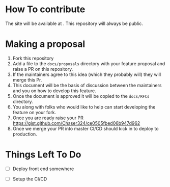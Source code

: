 # How To contribute

The site will be available at <TBD>. This repository will always be public.

# Making a proposal

1. Fork this repository
2. Add a file to the `docs/proposals` directory with your feature proposal and raise a PR on this repository.
3. If the maintainers agree to this idea (which they probably will) they will merge this Pr.
4. This document will be the basis of discussion between the maintainers and you on how to develop this feature.
5. Once the document is approved it will be copied to the `docs/RFCs` directory.
6. You along with folks who would like to help can start developing the feature on your fork.
7. Once you are ready raise your PR 
   https://gist.github.com/Chaser324/ce0505fbed06b947d962
8. Once we merge your PR into master CI/CD should kick in to deploy to production.

# Things Left To Do

- [ ] Deploy front end somewhere
- [ ] Setup the CI/CD


